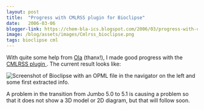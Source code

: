 ```yaml
---
layout: post
title:  "Progress with CMLRSS plugin for Bioclipse"
date:   2006-03-06
blogger-link: https://chem-bla-ics.blogspot.com/2006/03/progress-with-cmlrss-plugin-for.html
image: /blog/assets/images/Cmlrss_bioclipse.png
tags: bioclipse cml
---
```


With quite some help from [Ola](http://bioclipse.blogspot.com/) (thanx!), I made good progress with the
[CMLRSS plugin <i class="fa-solid fa-box-archive fa-xs"></i>](https://web.archive.org/web/20160413181618/http://wiki.bioclipse.net/index.php?title=CMLRSS_plugin).
The current result looks like:

![Screenshot of Bioclipse with an OPML file in the navigator on the left and some first extracted info.](/blog/assets/images/Cmlrss_bioclipse.png)

A problem in the transition from Jumbo 5.0 to 5.1 is causing a problem so that it does not show a 3D model or 2D diagram, but that will follow soon.
